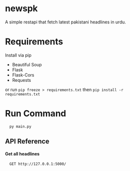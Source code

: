 
# newspk

A simple restapi that fetch latest pakistani headlines in urdu.

# Requirements
Install via pip

- Beautiful Soup
- Flask
- Flask-Cors
- Requests

or run ```pip freeze > requirements.txt``` 
then ```pip install -r requirements.txt```

# Run Command
```http
  py main.py
```

## API Reference

#### Get all headlines

```http
  GET http://127.0.0.1:5000/
```


